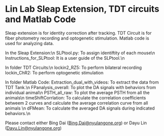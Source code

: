 # Lin Lab Sleap Extension, TDT circuits and Matlab Code
 Sleap extension is for identity correction after tracking. TDT Circuit is for fiber photometry recording and optogenetic stimulation. Matlab code is used for analyzing data.

In the Sleap Extension:\n
SLPtool.py: To assign identiftity of each mouse\n
Instructions_for_SLPtool: It is a user guide of the SLPtool.\n

In folder TDT Circuits:\n
lockin2_RZ5: To perform bilateral recording
lockin_ChR2: To perform optogenetic stimulation

In folder Matlab Code:
Extraction_dual_with_videos: To extract the data from TDT Tank.\n
FPanalysis_overall: To plot the DA signals with behaviors from individual animal\n
PSTH_all_raw: To plot the average PSTH from all the animals\n
timeShiftCorrlation: To calculate the correlation coefficients betweem 2 curves and calculate the average correlation curve from all animals \n
dFMean: To calculate the averaged DA signals during indicated behaviors.\n



Please contact either Bing Dai (Bing.Dai@nyulangone.org) or Dayu Lin (Dayu.Lin@nyulangone.org)

